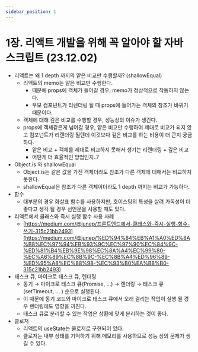 ```yaml
---
sidebar_position: 1
---
```


# 1장. 리액트 개발을 위해 꼭 알아야 할 자바스크립트 (23.12.02)

- 리액트는 왜 1 depth 까지의 얕은 비교만 수행할까? (shallowEqual)
  - 리액트의 memo는 얕은 비교만 수행한다.
    - 때문에 props에 객체가 들어갈 경우, memo가 정상적으로 작동하지 않는다.
    - 부모 컴포넌트가 리렌더링 될 때 props에 들어가는 객체의 참조가 바뀌기 때문이다.
  - 객체에 대해 깊은 비교를 수행할 경우, 성능상의 이슈가 생긴다.
  - props에 객체같은게 넘어갈 경우, 얕은 비교만 수행하여 제대로 비교가 되지 않고 컴포넌트가 리렌더링 될텐데 이것보다 깊은 비교를 하는 비용이 더 큰지 궁금하다.
    - 얕은 비교 + 객체를 제대로 비교하지 못해서 생기는 리렌더링 + 깊은 비교
    - 어떤게 더 효율적인 방법인지..?
- Object.is 와 shallowEqual
  - Object.is는 같은 값을 가진 객체더라도 참조가 다른 객체에 대해서는 비교하지 못한다.
  - shallowEqual은 참조가 다른 객체이더라도 1 depth 까지는 비교가 가능하다.
- 함수
  - 대부분의 경우 화살표 함수를 사용하지만, 호이스팅의 특성을 살려 가독성이 더 좋다고 생각 될 경우 선언문을 사용할 때도 있다.
- 리액트에서 클래스와 즉시 실행 함수 사용 사례
  - [https://medium.com/@junep/프론트엔드에서-클래스와-즉시-실행-함수-쓰기-315c21bb2493](https://medium.com/@junep/%ED%94%84%EB%A1%A0%ED%8A%B8%EC%97%94%EB%93%9C%EC%97%90%EC%84%9C-%ED%81%B4%EB%9E%98%EC%8A%A4%EC%99%80-%EC%A6%89%EC%8B%9C-%EC%8B%A4%ED%96%89-%ED%95%A8%EC%88%98-%EC%93%B0%EA%B8%B0-315c21bb2493)
- 태스크 큐, 마이크로 태스크 큐, 렌더링
  - 동기 → 마이크로 태스크 큐(Promise, …) → 렌더링 → 태스크 큐(setTimeout, … ) 순으로 실행된다.
  - 이 때문에 동기 코드와 마이크로 태스크 큐에서 오래 걸리는 작업이 실행 될 경우 렌더링에도 영향을 끼친다.
  - 태스크 큐로 분리할 수 있는 작업은 상황에 맞게 분리하는 것이 좋다.
- 클로저
  - 리액트의 useState는 클로저로 구현되어 있다.
  - 클로저는 내부 상태를 기억하기 위해 메모리를 사용하므로 성능 상의 문제가 생길 수 있다.
